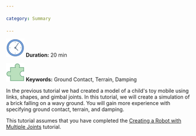 ```yaml
---

category: Summary

---
```

 ![Duration](/resources/images/clock-50.png) **Duration:** 20 min
 
 ![Keywords](/resources/images/concept-50.png) **Keywords:** Ground Contact, Terrain, Damping

In the previous tutorial we had created a model of a child's toy mobile using links, shapes, and gimbal joints.
In this tutorial, we will create a simulation of a brick falling on a wavy ground.
You will gain more experience with specifying ground contact, terrain, and damping. 

This tutorial assumes that you have completed the [Creating a Robot with Multiple Joints] tutorial.



[Creating a Robot with Multiple Joints]: /documentation/20-scs/00-tutorials/07-creating-robot-with-multiple-joints